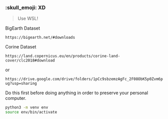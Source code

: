 ### :skull_emoji: XD

> Use WSL!

BigEarth Dataset

`https://bigearth.net/#downloads`

Corine Dataset

`https://land.copernicus.eu/en/products/corine-land-cover/clc2018#download`

or

`https://drive.google.com/drive/folders/1pCc9sbzemzAgFc_2F08ObK5p0Zvm6pug?usp=sharing`

Do this first before doing anything in order to preserve your personal computer.

```bash
python3 -m venv env
source env/bin/activate
```